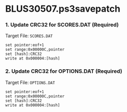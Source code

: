 # BLUS30507.ps3savepatch

### 1. Update CRC32 for SCORES.DAT (Required)

Target File: `SCORES.DAT`

```
set pointer:eof+1
set range:0x00000C,pointer
set [hash]:CRC32
write at 0x000004:[hash]
```

### 2. Update CRC32 for OPTIONS.DAT (Required)

Target File: `OPTIONS.DAT`

```
set pointer:eof+1
set range:0x00000C,pointer
set [hash]:CRC32
write at 0x000004:[hash]
```

